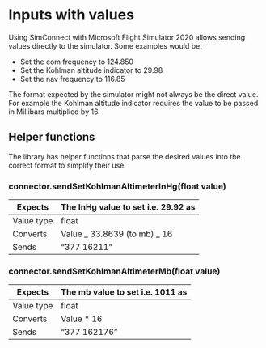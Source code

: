 # Inputs with values

Using SimConnect with Microsoft Flight Simulator 2020 allows sending values directly to the simulator. Some examples would be:

- Set the com frequency to 124.850
- Set the Kohlman altitude indicator to 29.98
- Set the nav frequency to 116.85

The format expected by the simulator might not always be the direct value. For example the Kohlman altitude indicator requires the value to be passed in Millibars multiplied by 16.

## Helper functions

The library has helper functions that parse the desired values into the correct format to simplify their use.

### connector.sendSetKohlmanAltimeterInHg(float value)

| Expects    | The InHg value to set i.e. 29.92 as |
| ---------- | ----------------------------------- |
| Value type | float                               |
| Converts   | Value _ 33.8639 (to mb) _ 16        |
| Sends      | “377 16211”                         |

### connector.sendSetKohlmanAltimeterMb(float value)

| Expects    | The mb value to set i.e. 1011 as |
| ---------- | -------------------------------- |
| Value type | float                            |
| Converts   | Value \* 16                      |
| Sends      | “377 162176”                     |
